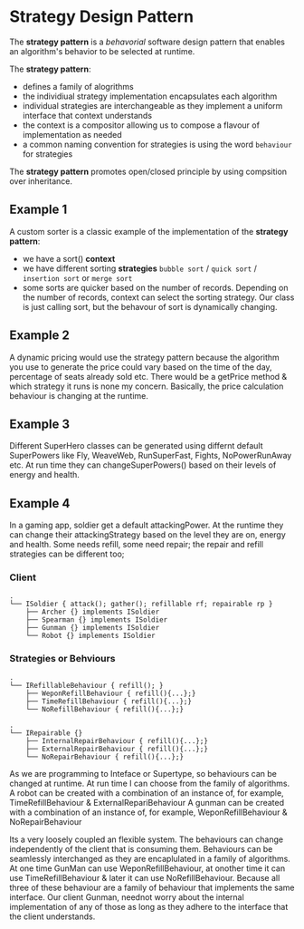 # Strategy Design Pattern

The **strategy pattern** is a *behavorial* software design pattern that enables an algorithm's behavior to be selected at runtime. 

The **strategy pattern**:
- defines a family of alogrithms
- the individiual strategy implementation encapsulates each algorithm 
- individual strategies are interchangeable as they implement a uniform interface that context understands
- the context is a compositor allowing us to compose a flavour of implementation as needed
- a common naming convention for strategies is using the word `behaviour` for strategies


The **strategy pattern** promotes open/closed principle by using compsition over inheritance.

## Example 1

A custom sorter is a classic example of the implementation of the **strategy pattern**:
- we have a sort() **context**
- we have different sorting **strategies** `bubble sort` / `quick sort` / `insertion sort` or `merge sort`
- some sorts are quicker based on the number of records. Depending on the number of records, context can select the sorting strategy. Our class is just calling sort, but the behavour of sort is dynamically changing. 

## Example 2

A dynamic pricing would use the strategy pattern because the algorithm you use to generate the price could vary based on the time of the day, percentage of seats already sold etc. There would be a getPrice method & which strategy it runs is none my concern. Basically, the price calculation behaviour is changing at the runtime. 

## Example 3

Different SuperHero classes can be generated using differnt default SuperPowers like Fly, WeaveWeb, RunSuperFast, Fights, NoPowerRunAway etc. At run time they can changeSuperPowers() based on their levels of energy and health.

## Example 4

In a gaming app, soldier get a default attackingPower. At the runtime they can change their attackingStrategy based on the level they are on, energy and health. Some needs refill, some need repair; the repair and refill strategies can be different too;


### Client
```
.
└── ISoldier { attack(); gather(); refillable rf; repairable rp }
    ├── Archer {} implements ISoldier
    ├── Spearman {} implements ISoldier
    ├── Gunman {} implements ISoldier
    └── Robot {} implements ISoldier
```


### Strategies or Behviours
```
.
└── IRefillableBehaviour { refill(); }
    ├── WeponRefillBehaviour { refill(){...};}
    ├── TimeRefillBehaviour { refill(){...};}
    └── NoRefillBehaviour { refill(){...};}
```
```
.
└── IRepairable {}
    ├── InternalRepairBehaviour { refill(){...};}
    ├── ExternalRepairBehaviour { refill(){...};}
    └── NoRepairBehaviour { refill(){...};}
```

As we are programming to Inteface or Supertype, so behaviours can be changed at runtime. At run time I can choose from the family of algorithms. 
A robot can be created with a combination of an instance of, for example, TimeRefillBehaviour & ExternalRepariBehaviour
A gunman can be created with a combination of  an instance of, for example, WeponRefillBehaviour & NoRepairBehaviour 

Its a very loosely coupled an flexible system. The behaviours can change independently of the client that is consuming them. Behaviours can be seamlessly interchanged as they are encaplulated in a family of algorithms. At one time GunMan can use WeponRefillBehaviour, at onother time it can use TimeRefillBehaviour & later it can use NoRefillBehaviour. Because all three of these behaviour are a family of behaviour that implements the same interface. Our client Gunman, neednot worry about the internal implementation of any of those as long as they adhere to the interface that the client understands.


